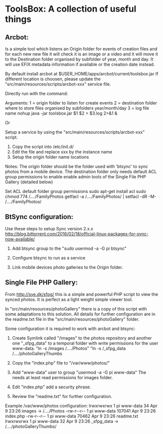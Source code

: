 ToolsBox: A collection of useful things
=======================================

Arcbot: 
-------
Is a simple tool which listens an Origin folder for events
 of creation files and for each new new file it will check it is an image
 or a video and it will move it to the Destination folder organised by
 subfolder of year, month and day. It will use EFIX metadata information
 if available or the creation date instead.

By default install arcbot at $USER_HOME/apps/arcbot/current/toolsbox.jar
If different location is choosen, please update the 
"src/main/resources/scripts/arcbot-xxx" service file.


Directly run with the command:

 Arguments:
 1 = origin folder to listen for create events
 2 = destination folder where to store files organised by subfolders year/month/day
 3 = log file name
nohup java -jar toolsbox.jar $1 $2 > $3.log 2>&1 &

Or

Setup a service by using the "src/main/resources/scripts/arcbot-xxx" script. 

1. Copy the script into /etc/init.d/
2. Edit the file and replace xxx by the instance name 
3. Setup the origin folder name locations

Notes:
The origin folder should be the folder used with 'btsync' to sync photos from a mobile device.
The destination folder only needs default ACL group permissions to enable 
enable admin tools of the Single File PHP Gallery (detailed below)

 Set ACL default folder group permissions
 sudo apt-get install acl
 sudo chmod 774 /..../FamilyPhotos
 getfacl -a /..../FamilyPhotos/ | setfacl -dR -M- /..../FamilyPhotos/



BtSync configuration:
---------------------
Use these steps to setup Sync version 2.x.x
http://blog.bittorrent.com/2016/02/18/official-linux-packages-for-sync-now-available/

1. Add btsync group to the <current user> "sudo usermod -a -G pi btsync"

2. Configure btsync to run as a service

3. Link mobile devices photo galleries to the Origin folder.



Single File PHP Gallery: 
------------------------
From http://sye.dk/sfpg/ this is a simple and powerful PHP script to 
view the synced photos. It is perfect as a light weight simple viewer tool.

In "src/main/resources/photoGallery" there is a copy of this script with 
some adaptations to this solution. All details for further configuration 
are in the readme.txt file in the "src/main/resources/photoGallery" folder.
  
Some configuration it is required to work with arcbot and btsync:

  1. Create Symlink called "/images" to the photos repository and
  another one "_sfpg_data" to a temporal folder with write permissions
  for the user www-data.
     "ln -s /images /..../Photos"
     "ln -s /_sfpg_data /..../photoGalleryThumbs
  
  2. Copy the "index.php" file to "/var/www/photos/"
  
  3. Add "www-data" user to <current user> group "usermod -a -G pi www-data"
  The <current user> needs at least read permissions for images folder.
  
  4. Edit "index.php" add a security phrase.
  
  5. Review the "readme.txt" for further configuration.

  Example /var/www/photos configuration:
  lrwxrwxrwx 1 pi     www-data     34 Apr  9 23:26 images -> /..../Photos
  -rw-r--r-- 1 pi     www-data 107041 Apr  9 23:26 index.php
  -rw-r--r-- 1 pi     www-data  70462 Apr  9 23:26 readme.txt
  lrwxrwxrwx 1 pi     www-data     32 Apr  9 23:26 _sfpg_data -> /..../photoGalleryThumbs/
